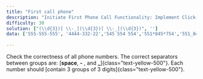 ```yaml
---
title: "First call phone"
description: "Initiate First Phone Call Functionality: Implement Click-to-Call Features."
difficulty: 30
solution: ["(\\d{3})[ \\-_](\\d{3})[ \\-_](\\d{3})", '']
data: ['555-555-555', '4444-332-22','545 554 554','551*845*754','551_845_754', '332-12a-332']
        
---
```


Check the correctness of all phone numbers. The correct separators between groups are: [**space**, **-** , and **_**]{class="text-yellow-500"}. Each number should [contain 3 groups of 3 digits]{class="text-yellow-500"}.